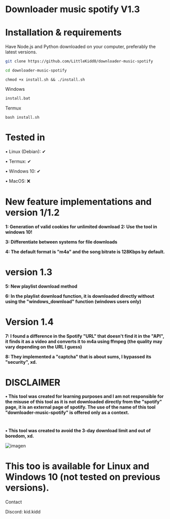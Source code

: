 # Downloader music spotify V1.3

# Installation & requirements

Have Node.js and Python downloaded on your computer, preferably the latest versions.

```bash
git clone https://github.com/LittleKidd0/downloader-music-spotify
```
```bash
cd downloader-music-spotify
```
```
chmod +x install.sh && ./install.sh
```
Windows
```bat
install.bat
```
Termux
```
bash install.sh
```

#
# Tested in
• Linux (Debian): ✔

• Termux: ✔

• Windows 10: ✔

• MacOS: ❌
#
# New feature implementations and version 1/1.2

**1: Generation of valid cookies for unlimited download**
**2: Use the tool in windows 10!**

**3: Differentiate between systems for file downloads**

**4: The default format is "m4a" and the song bitrate is 128Kbps by default.**

# version 1.3
**5: New playlist download method**

**6: In the playlist download function, it is downloaded directly without using the "windows_download" function (windows users only)**
#

# Version 1.4
**7: I found a difference in the Spotify "URL" that doesn't find it in the "API", it finds it as a video and converts it to m4a using ffmpeg (the quality may vary depending on the URL I guess)**

**8: They implemented a "captcha" that is about sums, I bypassed its "security", xd.**

# DISCLAIMER

**• This tool was created for learning purposes and I am not responsible for the misuse of this tool as it is not downloaded directly from the "spotify" page, it is an external page of spotify. The use of the name of this tool "downloader-music-spotify" is offered only as a context.**
# 
**• This tool was created to avoid the 3-day download limit and out of boredom, xd.**

![imagen](https://github.com/user-attachments/assets/c4779395-7cde-49c0-9426-860dfda19d67)

# This too is available for Linux and Windows 10 (not tested on previous versions).

Contact

Discord: kid.kidd
